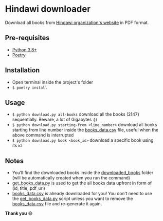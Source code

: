 # Hindawi downloader

Download all books from [Hindawi organization's website](https://www.hindawi.org/) in PDF format.

## Pre-requisites

- [Python 3.8+](https://www.python.org/downloads/)
- [Poetry](https://python-poetry.org/)

## Installation

- Open terminal inside the project's folder
- `$ poetry install`

## Usage

- `$ python download.py all-books` download all the books (2147) sequentially. Beware, a lot of Gigabytes :))
- `$ python download.py starting-from <line_number>` download all books starting from line number inside the [books_data.csv](books_data.csv) file, useful when the above command is interrupted
- `$ python download.py book <book_id>` download a specific book using its id

## Notes

- You'll find the downloaded books inside the [downloaded_books](downloaded_books) folder (will be automatically created when you run the command)
- [get_books_data.py](get_books_data.py) is used to get the all books data upfront in form of (id, title, pdf_url)
- [books_data.csv](books_data.csv) is already downloaded for you! You don't need to use the [get_books_data.py](get_books_data.py) script unless you want to remove the [books_data.csv](books_data.csv) file and re-generate it again.


**Thank you** :smile:
